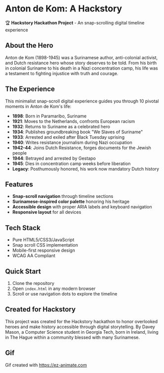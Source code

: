 # Anton de Kom: A Hackstory

🏆 **Hackstory Hackathon Project** - An snap-scrolling digital timeline experience

## About the Hero

Anton de Kom (1898-1945) was a Surinamese author, anti-colonial activist, and Dutch resistance hero whose story deserves to be told. From his birth in colonial Suriname to his death in a Nazi concentration camp, his life was a testament to fighting injustice with truth and courage.

## The Experience

This minimalist snap-scroll digital experience guides you through 10 pivotal moments in Anton de Kom's life:

- **1898**: Born in Paramaribo, Suriname
- **1921**: Moves to the Netherlands, confronts European racism  
- **1932**: Returns to Suriname as a celebrated hero
- **1934**: Publishes groundbreaking book "We Slaves of Suriname"
- **1933**: Arrested and exiled after Black Tuesday uprising
- **1940**: Writes resistance journalism during Nazi occupation
- **1942-44**: Joins Dutch Resistance, forges documents for the Jewish people
- **1944**: Betrayed and arrested by Gestapo
- **1945**: Dies in concentration camp weeks before liberation
- **Legacy**: Posthumously honored, his work now mandatory Dutch history

## Features

- **Snap-scroll navigation** through timeline sections
- **Surinamese-inspired color palette** honoring his heritage
- **Accessible design** with proper ARIA labels and keyboard navigation
- **Responsive layout** for all devices

## Tech Stack

- Pure HTML5/CSS3/JavaScript
- Snap scroll CSS implementation
- Mobile-first responsive design
- WCAG AA Compliant 

## Quick Start

1. Clone the repository
2. Open `index.html` in any modern browser
3. Scroll or use navigation dots to explore the timeline

## Created for Hackstory

This project was created for the Hackstory hackathon to honor overlooked heroes and make history accessible through digital storytelling.
By Davey Mason, a Computer Science student in Georgia Tech, born in Ireland, living in The Hague within a community blessed with many Surinamese. 


## Gif 
Gif created with https://ez-animate.com